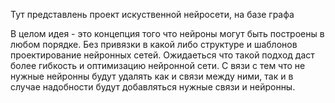 Тут представлень проект искуственной нейросети, на базе графа

В целом идея - это концепция того что нейроны могут быть построены в любом порядке. Без привязки в какой либо структуре и шаблонов проектирование нейронных сетей. 
Ожидаеться что такой подход даст более гибкость и оптимизацию нейронной сети. С вязи с тем что не нужные нейронны будут удалять как и связи между ними, так и в случае надобности будут добавляться нужные связи и нейронны.
